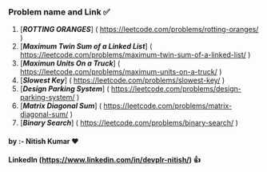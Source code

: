 ### Problem name and Link ✅ ###
1. [***ROTTING ORANGES***] ( https://leetcode.com/problems/rotting-oranges/ )<br>
2. [***Maximum Twin Sum of a Linked List***] ( https://leetcode.com/problems/maximum-twin-sum-of-a-linked-list/ )<br>
3. [***Maximun Units On a Truck***] ( https://leetcode.com/problems/maximum-units-on-a-truck/ )<br>
4. [***Slowest Key***] ( https://leetcode.com/problems/slowest-key/ )<br>
5. [***Design Parking System***] ( https://leetcode.com/problems/design-parking-system/ )<br>
6. [***Matrix Diagonal Sum***] ( https://leetcode.com/problems/matrix-diagonal-sum/ )<br>
7. [***Binary Search***] ( https://leetcode.com/problems/binary-search/ )<br>

#### by :- Nitish Kumar ❤️ ####
#### LinkedIn (https://www.linkedin.com/in/devplr-nitish/) 👍 ####